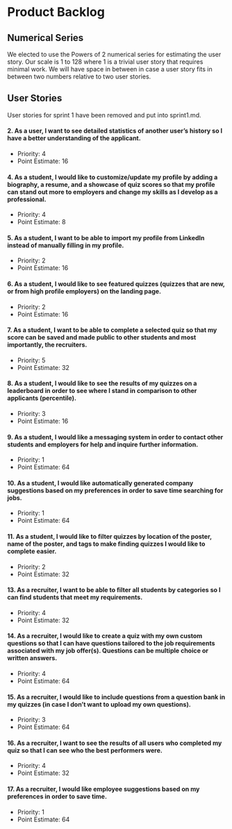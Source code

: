 # Product Backlog

## Numerical Series

We elected to use the Powers of 2 numerical series for estimating the user story. Our scale is 1 to 128 where 1 is a trivial user story that requires minimal work. We will have space in between in case a user story fits in between two numbers relative to two user stories.

## User Stories

User stories for sprint 1 have been removed and put into sprint1.md. 

#### __2. As a user, I want to see detailed statistics of another user’s history so I have a better understanding of the applicant.__
   
- Priority: 4
- Point Estimate: 16

#### __4. As a student, I would like to customize/update my profile by adding a biography, a resume, and a showcase of quiz scores so that my profile can stand out more to employers and change my skills as I develop as a professional.__

- Priority: 4
- Point Estimate: 8

#### __5. As a student, I want to be able to import my profile from LinkedIn instead of manually filling in my profile.__

- Priority: 2
- Point Estimate: 16

#### __6. As a student, I would like to see featured quizzes (quizzes that are new, or from high profile employers) on the landing page.__

- Priority: 2
- Point Estimate: 16

#### __7. As a student, I want to be able to complete a selected quiz so that my score can be saved and made public to other students and most importantly, the recruiters.__

- Priority: 5
- Point Estimate: 32

#### __8. As a student, I would like to see the results of my quizzes on a leaderboard in order to see where I stand in comparison to other applicants (percentile).__
   
- Priority: 3
- Point Estimate: 16

#### __9.  As a student, I would like a messaging system in order to contact other students and employers for help and inquire further information.__
   
- Priority: 1
- Point Estimate: 64

#### __10. As a student, I would like automatically generated company suggestions based on my preferences in order to save time searching for jobs.__

- Priority: 1
- Point Estimate: 64

#### __11. As a student, I would like to filter quizzes by location of the poster, name of the poster, and tags to make finding quizzes I would like to complete easier.__
   
- Priority: 2
- Point Estimate: 32

#### __13. As a recruiter, I want to be able to filter all students by categories so I can find students that meet my requirements.__
   
- Priority: 4
- Point Estimate: 32

#### __14. As a recruiter, I would like to create a quiz with my own custom questions so that I can have questions tailored to the job requirements associated with my job offer(s). Questions can be multiple choice or written answers.__
- Priority: 4
- Point Estimate: 64

#### __15. As a recruiter, I would like to include questions from a question bank in my quizzes (in case I don’t want to upload my own questions).__
- Priority: 3
- Point Estimate: 64

#### __16. As a recruiter, I want to see the results of all users who completed my quiz so that I can see who the best performers were.__
- Priority: 4
- Point Estimate: 32

#### __17. As a recruiter, I would like employee suggestions based on my preferences in order to save time.__
- Priority: 1
- Point Estimate: 64
